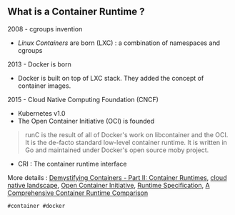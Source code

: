 ## What is a Container Runtime ?

2008 - cgroups invention
* *Linux Containers* are born (LXC) : a combination of namespaces and cgroups

2013 - Docker is born
* Docker is built on top of LXC stack. They added the concept of container images.

2015 - Cloud Native Computing Foundation (CNCF)
* Kubernetes v1.0
* The Open Container Initiative (OCI) is founded


> runC is the result of all of Docker's work on libcontainer and the OCI. It is the de-facto standard low-level container runtime. It is written in Go and maintained under Docker's open source moby project.

* CRI : The container runtime interface

More details : [Demystifying Containers - Part II: Container Runtimes](https://medium.com/@saschagrunert/demystifying-containers-part-ii-container-runtimes-e363aa378f25), [cloud native landscape](https://landscape.cncf.io/serverless), [Open Container Initiative](https://opencontainers.org/about/overview/), [Runtime Specification](https://github.com/opencontainers/runtime-spec), [A Comprehensive Container Runtime Comparison](https://www.capitalone.com/tech/cloud/container-runtime/)

    #container #docker
